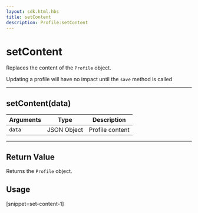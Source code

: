```yaml
---
layout: sdk.html.hbs
title: setContent
description: Profile:setContent
---
```

  

# setContent
Replaces the content of the `Profile` object.

<div class="alert alert-info">
Updating a profile will have no impact until the <code>save</code> method is called
</div>

---

## setContent(data)

| Arguments | Type | Description |
|---------------|---------|----------------------------------------|
| ``data`` | JSON Object | Profile content |

---

## Return Value

Returns the `Profile` object.

## Usage

[snippet=set-content-1]
